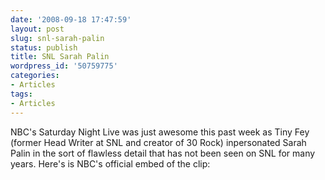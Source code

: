 ```yaml
---
date: '2008-09-18 17:47:59'
layout: post
slug: snl-sarah-palin
status: publish
title: SNL Sarah Palin
wordpress_id: '50759775'
categories:
- Articles
tags:
- Articles
---
```


NBC's Saturday Night Live was just awesome this past week as Tiny Fey (former Head Writer at SNL and creator of 30 Rock) inpersonated Sarah Palin in the sort of flawless detail that has not been seen on SNL for many years. Here's is NBC's official embed of the clip:













